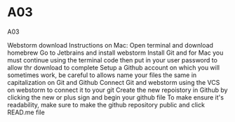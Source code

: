 # A03
A03

Webstorm download Instructions on Mac: 
Open terminal and download homebrew 
Go to Jetbrains and install webstorm 
Install Git and for Mac you must continue using the terminal code then put in your user password to allow thr download to complete 
Setup a Github account on which you will sometimes work, be careful to allows name your files the same in capitalization on Git and Github 
Connect Git and webstorm using the VCS on webstorm to connect it to your git 
Create the new repoistory in Github by clicking the new or plus sign and begin your github file 
To make ensure it's readability, make sure to make the github repository public and click READ.me file 


